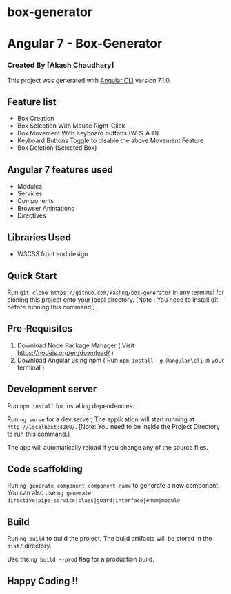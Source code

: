 # box-generator
# Angular 7 - Box-Generator
### Created By [Akash Chaudhary]

This project was generated with [Angular CLI](https://github.com/angular/angular-cli) version 7.1.0.

## Feature list

 * Box Creation
 * Box Selection With Mouse Right-Click
 * Box Movement With Keyboard buttons (W-S-A-D)
 * Keyboard Buttons Toggle to disable the above Movement Feature
 * Box Deletion (Selected Box)


## Angular 7 features used

 * Modules
 * Services
 * Components
 * Browser Animations
 * Directives
 

## Libraries Used

 * W3CSS front end design


## Quick Start

Run `git clone https://github.com/kashng/box-generator` in any terminal for cloning this project onto your local directory. [Note : You need to install git before running this command.]


## Pre-Requisites

1. Download Node Package Manager ( Visit https://nodejs.org/en/download/ )
2. Download Angular using npm ( Run `npm install -g @angular\cli` in your terminal )


## Development server

Run `npm install` for installing dependencies.

Run `ng serve` for a dev server, The application will start running at `http://localhost:4200/`. [Note: You need to be inside the Project Directory to run this command.]

The app will automatically reload if you change any of the source files.


## Code scaffolding

Run `ng generate component component-name` to generate a new component. You can also use `ng generate directive|pipe|service|class|guard|interface|enum|module`.


## Build

Run `ng build` to build the project. The build artifacts will be stored in the `dist/` directory.

Use the `ng build --prod` flag for a production build.


## Happy Coding !!
